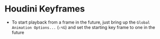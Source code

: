 # Houdini Keyframes

- To start playback from a frame in the future, just bring up the `Global Animation Options...` (`⇧⌥G`) and set the starting key frame to one in the future
